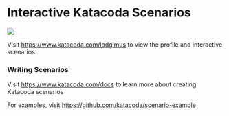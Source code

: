 # Interactive Katacoda Scenarios

[![](http://shields.katacoda.com/katacoda/lodgimus/count.svg)](https://www.katacoda.com/lodgimus "Get your profile on Katacoda.com")

Visit https://www.katacoda.com/lodgimus to view the profile and interactive scenarios

### Writing Scenarios
Visit https://www.katacoda.com/docs to learn more about creating Katacoda scenarios

For examples, visit https://github.com/katacoda/scenario-example
